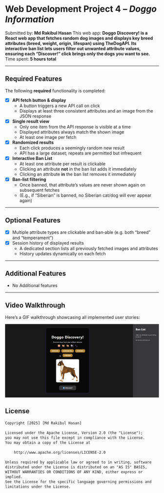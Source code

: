 # Web Development Project 4 – *Doggo Information*

Submitted by: **Md Rakibul Hasan**
This web app: **Doggo Discovery! is a React web app that fetches random dog images and displays key breed attributes (breed, weight, origin, lifespan) using TheDogAPI. Its interactive ban list lets users filter out unwanted attribute values, ensuring each “Discover!” click brings only the dogs you want to see.**
Time spent: **5 hours total**

---

## Required Features

The following **required** functionality is completed:

- [X] **API fetch button & display**  
  - A button triggers a new API call on click  
  - Displays at least three consistent attributes and an image from the JSON response  
- [X] **Single result view**  
  - Only one item from the API response is visible at a time  
  - Displayed attributes always match the shown image  
  - At least one image per fetch  
- [X] **Randomized results**  
  - Each click produces a seemingly random new result  
  - API has a large dataset; repeats are permitted but infrequent  
- [X] **Interactive Ban List**  
  - At least one attribute per result is clickable  
  - Clicking an attribute **not** in the ban list adds it immediately  
  - Clicking an attribute **in** the ban list removes it immediately  
- [X] **Ban-list filtering**  
  - Once banned, that attribute’s values are never shown again on subsequent fetches  
  - (E.g., if “Siberian” is banned, no Siberian cat/dog will ever appear again)  

---

## Optional Features

- [X] Multiple attribute types are clickable and ban‐able (e.g. both “breed” and “temperament”)  
- [X] Session history of displayed results  
  - A dedicated section lists all previously fetched images and attributes  
  - History updates dynamically on each fetch

---

## Additional Features

- No Additional features

---

## Video Walkthrough

Here’s a GIF walkthrough showcasing all implemented user stories:

<img src="demo_5.gif" title="Video Walkthrough" alt="Video Walkthrough" />


## License

```text
Copyright [2025] [Md Rakibul Hasan]

Licensed under the Apache License, Version 2.0 (the "License");
you may not use this file except in compliance with the License.
You may obtain a copy of the License at

    http://www.apache.org/licenses/LICENSE-2.0

Unless required by applicable law or agreed to in writing, software
distributed under the License is distributed on an "AS IS" BASIS,
WITHOUT WARRANTIES OR CONDITIONS OF ANY KIND, either express or implied.
See the License for the specific language governing permissions and
limitations under the License.

